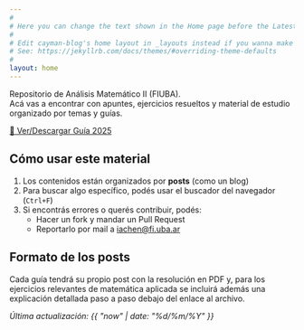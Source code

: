 ```yaml
---
#
# Here you can change the text shown in the Home page before the Latest Posts section.
#
# Edit cayman-blog's home layout in _layouts instead if you wanna make some changes
# See: https://jekyllrb.com/docs/themes/#overriding-theme-defaults
#
layout: home
---
```


Repositorio de Análisis Matemático II (FIUBA).  
Acá vas a encontrar con apuntes, ejercicios resueltos y material de estudio organizado por temas y guías. 

[📄 Ver/Descargar Guía 2025](docs/guia1c2025.pdf)


## Cómo usar este material

1. Los contenidos están organizados por **posts** (como un blog)
2. Para buscar algo específico, podés usar el buscador del navegador (`Ctrl+F`)
3. Si encontrás errores o querés contribuir, podés:
   - Hacer un fork y mandar un Pull Request
   - Reportarlo por mail a [iachen@fi.uba.ar](mailto:iachen@fi.uba.ar)

## Formato de los posts
Cada guía tendrá su propio post con la resolución en PDF y, para los ejercicios relevantes de matemática aplicada se incluirá además una explicación detallada paso a paso debajo del enlace al archivo.

_Última actualización: {{ "now" | date: "%d/%m/%Y" }}_
